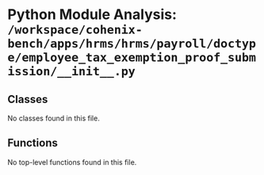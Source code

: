# Python Module Analysis: `/workspace/cohenix-bench/apps/hrms/hrms/payroll/doctype/employee_tax_exemption_proof_submission/__init__.py`

## Classes

No classes found in this file.


## Functions

No top-level functions found in this file.
